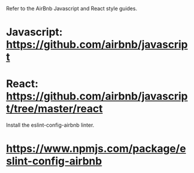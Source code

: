 Refer to the AirBnb Javascript and React style guides.
 # Javascript: https://github.com/airbnb/javascript
 # React: https://github.com/airbnb/javascript/tree/master/react

Install the eslint-config-airbnb linter.
 # https://www.npmjs.com/package/eslint-config-airbnb
